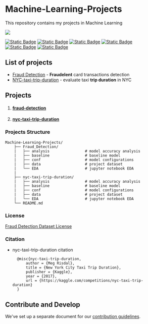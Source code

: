 # Machine-Learning-Projects
This repository contains my projects in Machine Learning

![](https://daxg39y63pxwu.cloudfront.net/images/blog/machine-learning-process/Machine_Learning_Process-01.webp)
<!-- # runelite [![CI](https://github.com/runelite/runelite/workflows/CI/badge.svg)](https://github.com/runelite/runelite/actions?query=workflow%3ACI+branch%3Amaster) [![Discord](https://img.shields.io/discord/301497432909414422.svg)](https://discord.gg/ArdAhnN) -->
<!-- ![Python Badge](https://img.shields.io/badge/Python-14354C?style=for-the-badge&logo=python&logoColor=white) -->
[![Static Badge](https://img.shields.io/badge/python-v3.11.7-s)](https://www.python.org/)
[![Static Badge](https://img.shields.io/badge/numpy-v1.24.3-blue)](https://numpy.org/)
[![Static Badge](https://img.shields.io/badge/pandas-v2.1.4-blue)](https://pandas.pydata.org/)
[![Static Badge](https://img.shields.io/badge/sklearn-v1.2.2-blue)](https://scikit-learn.org/stable/)
[![Static Badge](https://img.shields.io/badge/matplotlib-v3.8.2-blue)](https://matplotlib.org/)
[![Static Badge](https://img.shields.io/badge/seaborn-v0.13.1-blue)](https://seaborn.pydata.org/)


[//]: # (RuneLite is a free, open source OldSchool RuneScape client.)

[//]: # ()
[//]: # (If you have any questions, please join our IRC channel on [irc.rizon.net #runelite]&#40;http://qchat.rizon.net/?channels=runelite&uio=d4&#41; or alternatively our [Discord]&#40;https://discord.gg/ArdAhnN&#41; server.)

## List of projects

- [Fraud Detection](Fraud_Detection) - **Fraudelent** card transactions detection
- [NYC-taxi-trip-duration](nyc_taxi_trip_duration) - evaluate taxi **trip duration** in NYC

[//]: # (- [runelite-client]&#40;runelite-client/src/main/java/net/runelite/client&#41; - Game client with plugins)

## Projects
1. #### [fraud-detection](https://www.kaggle.com/datasets/mlg-ulb/creditcardfraud)
  <!-- ![confusion](<Fraud_Detection/analysis/Logistic Regression confusion matrix on all data.png>) -->
  

2. #### [nyc-taxi-trip-duration](https://www.kaggle.com/competitions/nyc-taxi-trip-duration/overview)

### Projects Structure

    Machine-Learning-Projects/
        ├── Fraud_Detection/
        |   ├── analysis                # model accuracy analysis
        |   ├── baseline                # baseline model
        |   ├── conf                    # model configurations
        |   ├── data                    # project dataset
        |   └── EDA                     # jupyter notebook EDA
        |   
        ├── nyc-taxi-trip-duration/
        |   ├── analysis                # model accuracy analysis
        |   ├── baseline                # baseline model
        |   ├── conf                    # model configurations
        |   ├── data                    # project dataset
        |   └── EDA                     # jupyter notebook EDA
        └── README.md    


### License

[Fraud Detection Dataset License](https://opendatacommons.org/licenses/dbcl/1-0/) 

### Citation
- nyc-taxi-trip-duration citation

        @misc{nyc-taxi-trip-duration,
            author = {Meg Risdal},
            title = {New York City Taxi Trip Duration},
            publisher = {Kaggle},
            year = {2017},
            url = {https://kaggle.com/competitions/nyc-taxi-trip-duration}
        }


## Contribute and Develop

We've set up a separate document for our [contribution guidelines](https://github.com/runelite/runelite/blob/master/.github/CONTRIBUTING.md).




